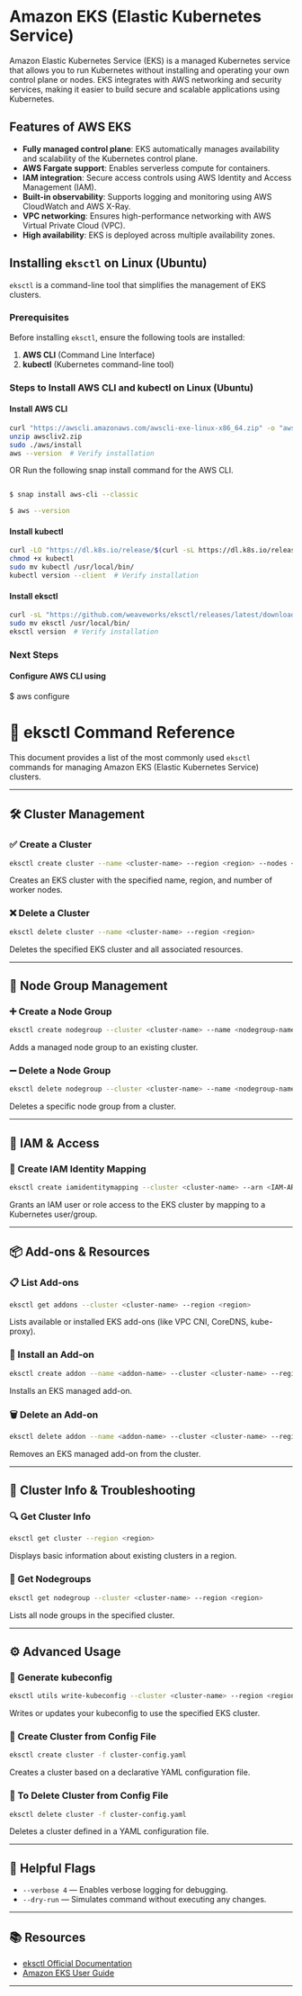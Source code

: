 # Amazon EKS (Elastic Kubernetes Service)

Amazon Elastic Kubernetes Service (EKS) is a managed Kubernetes service that allows you to run Kubernetes without installing and operating your own control plane or nodes. EKS integrates with AWS networking and security services, making it easier to build secure and scalable applications using Kubernetes.

## Features of AWS EKS
- **Fully managed control plane**: EKS automatically manages availability and scalability of the Kubernetes control plane.
- **AWS Fargate support**: Enables serverless compute for containers.
- **IAM integration**: Secure access controls using AWS Identity and Access Management (IAM).
- **Built-in observability**: Supports logging and monitoring using AWS CloudWatch and AWS X-Ray.
- **VPC networking**: Ensures high-performance networking with AWS Virtual Private Cloud (VPC).
- **High availability**: EKS is deployed across multiple availability zones.

## Installing `eksctl` on Linux (Ubuntu)
`eksctl` is a command-line tool that simplifies the management of EKS clusters.

### Prerequisites
Before installing `eksctl`, ensure the following tools are installed:
1. **AWS CLI** (Command Line Interface)
2. **kubectl** (Kubernetes command-line tool)

### Steps to Install AWS CLI and kubectl on Linux (Ubuntu)

#### Install AWS CLI
```bash
curl "https://awscli.amazonaws.com/awscli-exe-linux-x86_64.zip" -o "awscliv2.zip"
unzip awscliv2.zip
sudo ./aws/install
aws --version  # Verify installation

```
OR 
Run the following snap install command for the AWS CLI.
```bash

$ snap install aws-cli --classic

$ aws --version

```
#### Install kubectl

```bash
curl -LO "https://dl.k8s.io/release/$(curl -sL https://dl.k8s.io/release/stable.txt)/bin/linux/amd64/kubectl"
chmod +x kubectl
sudo mv kubectl /usr/local/bin/
kubectl version --client  # Verify installation
```

#### Install eksctl

```bash
curl -sL "https://github.com/weaveworks/eksctl/releases/latest/download/eksctl_Linux_amd64.tar.gz" | tar xz
sudo mv eksctl /usr/local/bin/
eksctl version  # Verify installation

```
### Next Steps
#### Configure AWS CLI using

$ aws configure


# 📘 eksctl Command Reference

This document provides a list of the most commonly used `eksctl` commands for managing Amazon EKS (Elastic Kubernetes Service) clusters.

---

## 🛠️ Cluster Management

### ✅ Create a Cluster
```bash
eksctl create cluster --name <cluster-name> --region <region> --nodes <count>
```
Creates an EKS cluster with the specified name, region, and number of worker nodes.

### ❌ Delete a Cluster
```bash
eksctl delete cluster --name <cluster-name> --region <region>
```
Deletes the specified EKS cluster and all associated resources.

---

## 👤 Node Group Management

### ➕ Create a Node Group
```bash
eksctl create nodegroup --cluster <cluster-name> --name <nodegroup-name> --region <region> --nodes <count>
```
Adds a managed node group to an existing cluster.

### ➖ Delete a Node Group
```bash
eksctl delete nodegroup --cluster <cluster-name> --name <nodegroup-name> --region <region>
```
Deletes a specific node group from a cluster.

---

## 🔐 IAM & Access

### 🔗 Create IAM Identity Mapping
```bash
eksctl create iamidentitymapping --cluster <cluster-name> --arn <IAM-ARN> --username <username> --group <group>
```
Grants an IAM user or role access to the EKS cluster by mapping to a Kubernetes user/group.

---

## 📦 Add-ons & Resources

### 📋 List Add-ons
```bash
eksctl get addons --cluster <cluster-name> --region <region>
```
Lists available or installed EKS add-ons (like VPC CNI, CoreDNS, kube-proxy).

### 🧩 Install an Add-on
```bash
eksctl create addon --name <addon-name> --cluster <cluster-name> --region <region>
```
Installs an EKS managed add-on.

### 🗑️ Delete an Add-on
```bash
eksctl delete addon --name <addon-name> --cluster <cluster-name> --region <region>
```
Removes an EKS managed add-on from the cluster.

---

## 🧪 Cluster Info & Troubleshooting

### 🔍 Get Cluster Info
```bash
eksctl get cluster --region <region>
```
Displays basic information about existing clusters in a region.

### 📄 Get Nodegroups
```bash
eksctl get nodegroup --cluster <cluster-name> --region <region>
```
Lists all node groups in the specified cluster.

---

## ⚙️ Advanced Usage

### 📝 Generate kubeconfig
```bash
eksctl utils write-kubeconfig --cluster <cluster-name> --region <region>
```
Writes or updates your kubeconfig to use the specified EKS cluster.

### 📁 Create Cluster from Config File
```bash
eksctl create cluster -f cluster-config.yaml
```
Creates a cluster based on a declarative YAML configuration file.

### 🧹 To Delete Cluster from Config File
```bash
eksctl delete cluster -f cluster-config.yaml
```
Deletes a cluster defined in a YAML configuration file.

---

## 🧰 Helpful Flags

- `--verbose 4` — Enables verbose logging for debugging.  
- `--dry-run` — Simulates command without executing any changes.

---

## 📚 Resources

- [eksctl Official Documentation](https://eksctl.io/)
- [Amazon EKS User Guide](https://docs.aws.amazon.com/eks/latest/userguide/what-is-eks.html)

---
